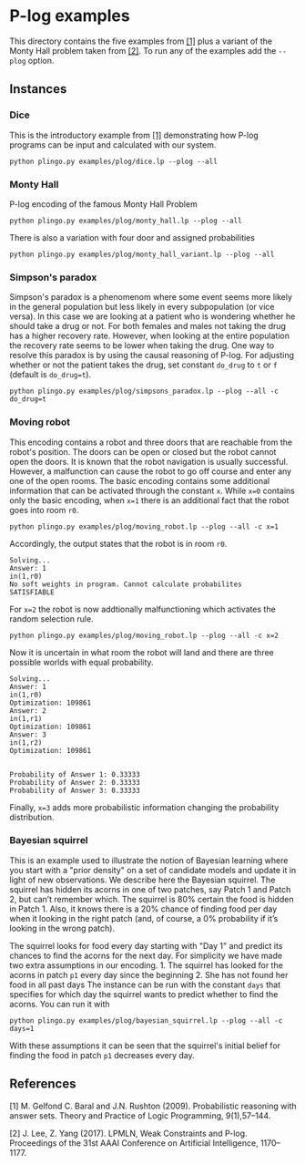 # P-log examples
This directory contains the five examples from [[1]](#1) plus a variant of the Monty Hall problem taken from [[2]](#2). To run any of the examples add the `--plog` option.

## Instances
### Dice
This is the introductory example from [[1]](#1) demonstrating how P-log programs can be input and calculated with our system. 
```
python plingo.py examples/plog/dice.lp --plog --all
```

### Monty Hall
P-log encoding of the famous Monty Hall Problem
```
python plingo.py examples/plog/monty_hall.lp --plog --all
```
There is also a variation with four door and assigned probabilities
```
python plingo.py examples/plog/monty_hall_variant.lp --plog --all
```

### Simpson's paradox
Simpson's paradox is a phenomenom where some event seems more likely in the general population but less likely in every subpopulation (or vice versa). In this case we are looking at a patient who is wondering whether he should take a drug or not. For both females and males not taking the drug has a higher recovery rate. However, when looking at the entire population the recovery rate seems to be lower when taking the drug. One way to resolve this paradox is by using the causal reasoning of P-log. For adjusting whether or not the patient takes the drug, set constant `do_drug` to `t` or `f` (default is `do_drug=t`). 
```
python plingo.py examples/plog/simpsons_paradox.lp --plog --all -c do_drug=t
```

### Moving robot
This encoding contains a robot and three doors that are reachable from the robot's position. The doors can be open or closed but the robot cannot open the doors. It is known that the robot navigation is usually successful. However, a malfunction can cause the robot to go off course and enter any one of the open rooms. The basic encoding contains some additional information that can be activated through the constant `x`. While `x=0` contains only the basic encoding, when `x=1`  there is an additional fact that the robot goes into room `r0`.
```
python plingo.py examples/plog/moving_robot.lp --plog --all -c x=1
```
Accordingly, the output states that the robot is in room `r0`.
```
Solving...
Answer: 1
in(1,r0)
No soft weights in program. Cannot calculate probabilites
SATISFIABLE
```
For `x=2` the robot is now addtionally malfunctioning which activates the random selection rule. 
```
python plingo.py examples/plog/moving_robot.lp --plog --all -c x=2
```
Now it is uncertain in what room the robot will land and there are three possible worlds with equal probability. 
```
Solving...
Answer: 1
in(1,r0)
Optimization: 109861
Answer: 2
in(1,r1)
Optimization: 109861
Answer: 3
in(1,r2)
Optimization: 109861


Probability of Answer 1: 0.33333
Probability of Answer 2: 0.33333
Probability of Answer 3: 0.33333
```
Finally, `x=3` adds more probabilistic information changing the probability distribution.


### Bayesian squirrel
This is an example used to illustrate the notion of Bayesian learning where you start with a "prior density" on a set of candidate models and update it in light of new observations. We describe here the Bayesian squirrel. The squirrel has hidden its acorns in one of two patches, say Patch 1 and Patch 2, but can’t remember which. The squirrel is 80% certain the food is hidden in Patch 1. Also, it knows there is a 20% chance of finding food per day when it looking in the right patch (and, of course, a 0% probability if it’s looking in the wrong patch).

The squirrel looks for food every day starting with "Day 1" and predict its chances to find the acorns for the next day. For simplicity we have made two extra assumptions in our encoding. 
    1. The squirrel has looked for the acorns in patch `p1` every day since the beginning
    2. She has not found her food in all past days
The instance can be run with the constant `days` that specifies for which day the squirrel wants to predict whether to find the acorns. You can run it with
```
python plingo.py examples/plog/bayesian_squirrel.lp --plog --all -c days=1
```
With these assumptions it can be seen that the squirrel's initial belief for finding the food in patch `p1` decreases every day.
## References
<a id="1">[1]</a>
M. Gelfond C. Baral and J.N. Rushton (2009).
Probabilistic reasoning with answer sets.
Theory and Practice of Logic Programming, 9(1),57–144.

<a id="2">[2]</a>
J. Lee, Z. Yang (2017).
LPMLN, Weak Constraints and P-log.
Proceedings of the 31st AAAI Conference on Artificial Intelligence, 1170–1177.
